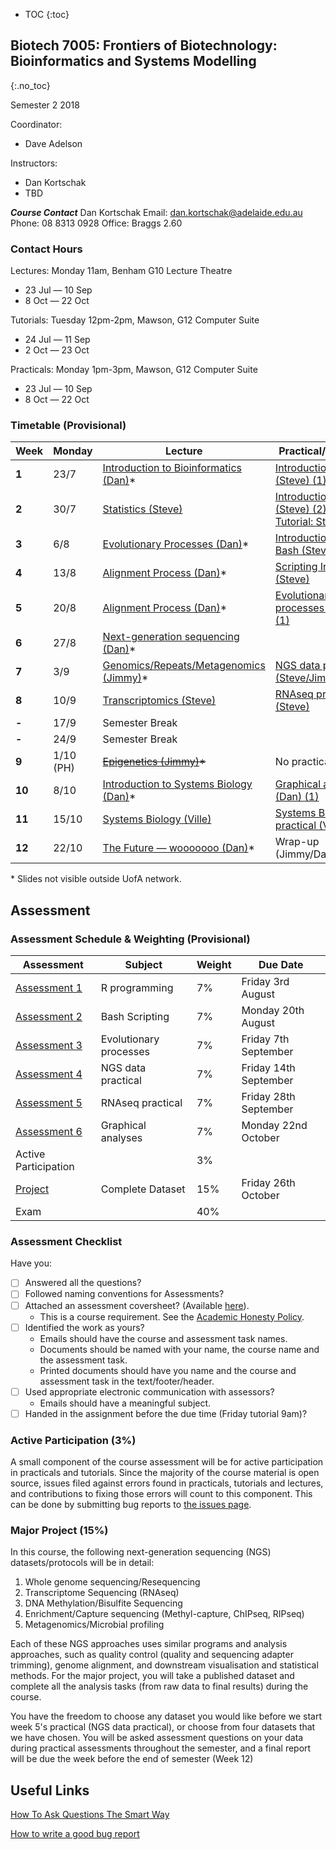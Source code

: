 * TOC
{:toc}

## Biotech 7005: Frontiers of Biotechnology: Bioinformatics and Systems Modelling
{:.no_toc}

Semester 2 2018

Coordinator:
- Dave Adelson

Instructors:
- Dan Kortschak
- TBD

__*Course Contact*__
Dan Kortschak
Email: dan.kortschak@adelaide.edu.au
Phone: 08 8313 0928
Office: Braggs 2.60

### Contact Hours

Lectures: Monday 11am, Benham G10 Lecture Theatre
- 23 Jul — 10 Sep
- 8 Oct — 22 Oct

Tutorials: Tuesday 12pm-2pm, Mawson, G12 Computer Suite
- 24 Jul — 11 Sep
- 2 Oct — 23 Oct

Practicals: Monday 1pm-3pm, Mawson, G12 Computer Suite
- 23 Jul — 10 Sep
- 8 Oct — 22 Oct

### Timetable (Provisional)

| **Week** | **Monday** |**Lecture**    | **Practical/Tutorial** |
|----------|------------|---------------|---------------|
| **1** | 23/7 | [Introduction to Bioinformatics (Dan)](http://biotech7005.services.adelaide.edu.au/01-bioinformatics.slide)\* | [Introduction to R (Steve) (1)](Practicals/R_Practicals) |
| **2** | 30/7 | [Statistics (Steve)](Lectures/02-statistics.html) | [Introduction to R (Steve) (2)](Practicals/R_Practicals)  <br> [Tutorial: Statistics](Tutorials/Wk2_Statistics.html)|
| **3** | 6/8  | [Evolutionary Processes (Dan)](http://biotech7005.services.adelaide.edu.au/03-evoprocess.slide)\* | [Introduction To Bash (Steve)](Practicals/Bash_Practicals/1_IntroBash.md)|
| **4** | 13/8 | [Alignment Process (Dan)](http://biotech7005.services.adelaide.edu.au/04-alignment.slide)\* | [Scripting In Bash (Steve)](Practicals/Bash_Practicals/2_BashScripting.md) |
| **5** | 20/8 | [Alignment Process (Dan)](http://biotech7005.services.adelaide.edu.au/04-alignment.slide)\* | [Evolutionary processes (Dan) (1)]() |
| **6** | 27/8 | [Next-generation sequencing (Dan)](http://biotech7005.services.adelaide.edu.au/06-sequencing.slide)\* | |[NGS data practical (Steve/Jimmy) (1)]() | 
| **7** | 3/9  | [Genomics/Repeats/Metagenomics (Jimmy)](http://biotech7005.services.adelaide.edu.au/07-genomics.slide)\* | [NGS data practical (Steve/Jimmy) (2)]() |
| **8** | 10/9 | [Transcriptomics (Steve)](Lectures/08-transcriptomics.html) | [RNAseq practical (Steve)]() |
| **-** | 17/9 | Semester Break |
| **-** | 24/9 | Semester Break |
| **9** | 1/10 (PH) | ~~[Epigenetics (Jimmy)](http://biotech7005.services.adelaide.edu.au/09-epigenetics.slide)\*~~ | No practical (PH) |
| **10** | 8/10 | [Introduction to Systems Biology (Dan)](http://biotech7005.services.adelaide.edu.au/10-graphs.slide)\* | [Graphical analyses (Dan) (1)]()  |
| **11** | 15/10 | [Systems Biology (Ville)](http://vipmak.fi/mbio17/lecture.pdf) | [Systems Biology practical (Ville) (1)]() |
| **12** | 22/10 | [The Future — wooooooo (Dan)](http://biotech7005.services.adelaide.edu.au/12-future.slide)\* | Wrap-up (Jimmy/Dan/Steve)  |

\* Slides not visible outside UofA network.

## Assessment

### Assessment Schedule & Weighting (Provisional)

| **Assessment** | **Subject** | **Weight** | **Due Date** |
|----------------|-------------|------------|--------------|
| [Assessment 1](Assignments/Assignment1.md) | R programming | 7% | Friday 3rd August |
| [Assessment 2]() | Bash Scripting | 7% | Monday 20th August |
| [Assessment 3]() | Evolutionary processes | 7% | Friday 7th September |
| [Assessment 4]() | NGS data practical | 7% | Friday 14th September |
| [Assessment 5]() | RNAseq practical | 7% | Friday 28th September |
| [Assessment 6]() | Graphical analyses | 7% | Monday 22nd October |
| Active Participation | | 3% | |
| [Project]() | Complete Dataset | 15% | Friday 26th October |
| Exam | | 40% | |

### Assessment Checklist

Have you:

- [ ] Answered all the questions?
- [ ] Followed naming conventions for Assessments?
- [ ] Attached an assessment coversheet? (Available [here](COVERSHEET.md)).
	- This is a course requirement. See the [Academic Honesty Policy](http://www.adelaide.edu.au/policies/230/).
- [ ] Identified the work as yours?
	- Emails should have the course and assessment task names.
	- Documents should be named with your name, the course name and the assessment task.
	- Printed documents should have you name and the course and assessment task in the text/footer/header.
- [ ] Used appropriate electronic communication with assessors?
	- Emails should have a meaningful subject.
- [ ] Handed in the assignment before the due time (Friday tutorial 9am)?

### Active Participation (3%)

A small component of the course assessment will be for active participation in practicals and tutorials.
Since the majority of the course material is open source, issues filed against errors found in practicals, tutorials and lectures, and contributions to fixing those errors will count to this component.
This can be done by submitting bug reports to [the issues page](https://github.com/uofabioinformaticshub/Biotech7005/issues).

### Major Project (15%)

In this course, the following next-generation sequencing (NGS) datasets/protocols will be in detail:

1. Whole genome sequencing/Resequencing
2. Transcriptome Sequencing (RNAseq)
3. DNA Methylation/Bisulfite Sequencing
4. Enrichment/Capture sequencing (Methyl-capture, ChIPseq, RIPseq)
5. Metagenomics/Microbial profiling

Each of these NGS approaches uses similar programs and analysis approaches, such as quality control (quality and sequencing adapter trimming), genome alignment, and downstream visualisation and statistical methods. For the major project, you will take a published dataset and complete all the analysis tasks (from raw data to final results) during the course.

You have the freedom to choose any dataset you would like before we start week 5's practical (NGS data practical), or choose from four datasets that we have chosen. You will be asked assessment questions on your data during practical assessments throughout the semester, and a final report will be due the week before the end of semester (Week 12)

## Useful Links

[How To Ask Questions The Smart Way](http://www.catb.org/esr/faqs/smart-questions.html)

[How to write a good bug report](https://musescore.org/en/developers-handbook/how-write-good-bug-report-step-step-instructions)
